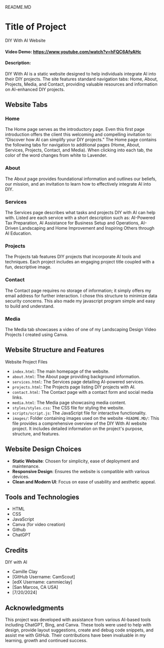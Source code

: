 README.MD

# Title of Project
DIY With AI Website

#### Video Demo: https://www.youtube.com/watch?v=hFQC6AfyAHc

#### Description:
DIY With AI is a static website designed to help individuals integrate AI into their DIY projects. The site features standard navigation tabs: Home, About, Projects, Media, and Contact, providing valuable resources and information on AI-enhanced DIY projects.

## Website Tabs
### Home
The Home page serves as the introductory page. Even this first page introduction offers the client this welcoming and compelling invitation to: “Discover how AI can simplify your DIY projects.” The Home page contains the following tabs for navigation to additional pages (Home, About, Services, Projects, Contact, and Media). When clicking into each tab, the color of the word changes from white to Lavender. 

### About
The About page provides foundational information and outlines our beliefs, our mission, and an invitation to learn how to effectively integrate AI into DIY.

### Services
The Services page describes what tasks and projects DIY with AI can help with. Listed are each service with a short description such as: AI-Powered Tax Preparation, AI Assistance for Business Setup and Operations, AI-Driven Landscaping and Home Improvement and Inspiring Others through AI Education.

### Projects
The Projects tab features DIY projects that incorporate AI tools and techniques. Each project includes an engaging project title coupled with a fun, descriptive image. 

### Contact
The Contact page requires no storage of information; it simply offers my email address for further interaction. I chose this structure to minimize data security concerns. This also made my javascript program simple and easy to build and understand.  

### Media
The Media tab showcases a video of one of my Landscaping Design Video Projects I created using Canva. 

## Website Structure and Features
Website Project Files 
- `index.html`: The main homepage of the website.
- `about.html`: The About page providing background information.
- `services.html`: The Services page detailing AI-powered services.
- `projects.html`: The Projects page listing DIY projects with AI.
- `contact.html`: The Contact page with a contact form and social media links.
- `media.html`: The Media page showcasing media content.
- `styles/styles.css`: The CSS file for styling the website.
- `scripts/script.js`: The JavaScript file for interactive functionality.
- `images/`: Folder containing images used on the website
-`README.MD/`: This file provides a comprehensive overview of the DIY With AI website project. It includes detailed information on the project's purpose, structure, and features.

## Website Design Choices
- **Static Website**: Chosen for simplicity, ease of deployment and maintenance. 
- **Responsive Design**: Ensures the website is compatible with various devices.
- **Clean and Modern UI**: Focus on ease of usability and aesthetic appeal.

## Tools and Technologies
* HTML
* CSS
* JavaScript 
* Canva (for video creation)
* Github 
* ChatGPT 

## Credits
DIY with AI
* Camille Clay
* [GitHub Username: CamScout]
* [edX Username: cammieclay]
* [San Marcos, CA USA]
* [7/20/2024]

## Acknowledgments
This project was developed with assistance from various AI-based tools including ChatGPT, Bing, and Canva. These tools were used to help with design, provide layout suggestions, create and debug code snippets, and assist me with GitHub.  Their contributions have been invaluable in my learning, growth and continued success.


